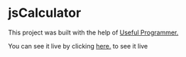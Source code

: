 # jsCalculator

This project was built with the help of [Useful Programmer.](https://www.youtube.com/c/UsefulProgrammer)

You can see it live by clicking [here.](https://steelejackson.github.io/jsCalculator/) to see it live
